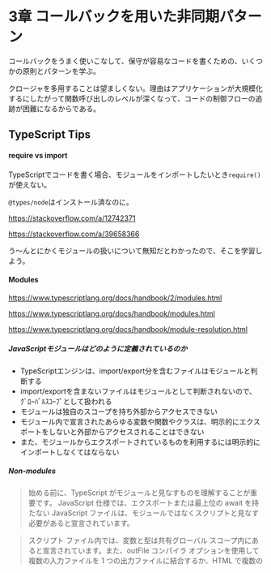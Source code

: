 # 3章 コールバックを用いた非同期パターン


コールバックをうまく使いこなして、保守が容易なコードを書くための、いくつかの原則とパターンを学ぶ。

クロージャを多用することは望ましくない。理由はアプリケーションが大規模化するにしたがって関数呼び出しのレベルが深くなって、コードの制御フローの追跡が困難になるからである。

## TypeScript Tips

#### require vs import

TypeScriptでコードを書く場合、モジュールをインポートしたいとき`require()`が使えない。

`@types/node`はインストール済なのに。

https://stackoverflow.com/a/12742371

https://stackoverflow.com/a/39658366

う～んとにかくモジュールの扱いについて無知だとわかったので、そこを学習しよう。

#### Modules

https://www.typescriptlang.org/docs/handbook/2/modules.html

https://www.typescriptlang.org/docs/handbook/modules.html

https://www.typescriptlang.org/docs/handbook/module-resolution.html

##### JavaScriptモジュールはどのように定義されているのか

- TypeScriptエンジンは、import/export分を含むファイルはモジュールと判断する
- import/exportを含まないファイルはモジュールとして判断されないので、ｸﾞﾛｰﾊﾞﾙｽｺｰﾌﾟとして扱われる
- モジュールは独自のスコープを持ち外部からアクセスできない
- モジュール内で宣言されたあらゆる変数や関数やクラスは、明示的にエクスポートをしないと外部からアクセスされることはできない
- また、モジュールからエクスポートされているものを利用するには明示的にインポートしなくてはならない

##### Non-modules

> 始める前に、TypeScript がモジュールと見なすものを理解することが重要です。 JavaScript 仕様では、エクスポートまたは最上位の await を持たない JavaScript ファイルは、モジュールではなくスクリプトと見なす必要があると宣言されています。

> スクリプト ファイル内では、変数と型は共有グローバル スコープ内にあると宣言されています。また、outFile コンパイラ オプションを使用して複数の入力ファイルを 1 つの出力ファイルに結合するか、HTML で複数の <script> タグを使用することを前提としています。これらのファイルをロードします (正しい順序で!)。

> 現在インポートもエクスポートもしていないファイルをモジュールとして扱いたい場合は、次の行を追加します。 

```JavaScript
export {};
```

> これにより、ファイルが何もエクスポートしないモジュールに変更されます。この構文は、モジュール ターゲットに関係なく機能します。

TODO: 上記の要約